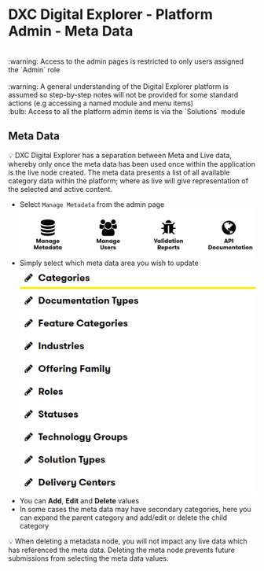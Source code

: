 # DXC Digital Explorer - Platform Admin - Meta Data
<br>
:warning: Access to the admin pages is restricted to only users assigned the `Admin` role<br>
<br>
:warning: A general understanding of the Digital Explorer platform is assumed so step-by-step notes will not be provided for some standard actions (e.g accessing a named module and menu items)
<br>
:bulb: Access to all the platform admin items is via the `Solutions` module
<br>

## Meta Data
:bulb: DXC Digital Explorer has a separation between Meta and Live data, whereby only once the meta data has been used once within the application is the live node created.   The meta data presents a list of all available category data within the platform; where as live will give representation of the selected and active content.

- Select  `Manage Metadata` from the admin page<br>
![images](images/admin1.png)<br>
- Simply select which meta data area you wish to update<br>
![image](images/admin2.png)<br>
- You can **Add**, **Edit** and **Delete** values
- In some cases the meta data may have secondary categories, here you can expand the parent category and add/edit or delete the child category

:bulb: When deleting a metadata node, you will not impact any live data which has referenced the meta data.   Deleting the meta node prevents future submissions from selecting the meta data values.
